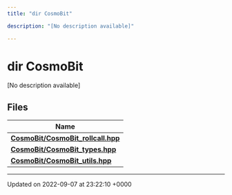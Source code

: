 ```yaml
---
title: "dir CosmoBit"

description: "[No description available]"

---
```


# dir CosmoBit

[No description available]

## Files

| Name           |
| -------------- |
| **[CosmoBit/CosmoBit_rollcall.hpp](/documentation/code/files/cosmobit__rollcall_8hpp/#file-cosmobit-rollcallhpp)**  |
| **[CosmoBit/CosmoBit_types.hpp](/documentation/code/files/cosmobit__types_8hpp/#file-cosmobit-typeshpp)**  |
| **[CosmoBit/CosmoBit_utils.hpp](/documentation/code/files/cosmobit__utils_8hpp/#file-cosmobit-utilshpp)**  |






-------------------------------

Updated on 2022-09-07 at 23:22:10 +0000
